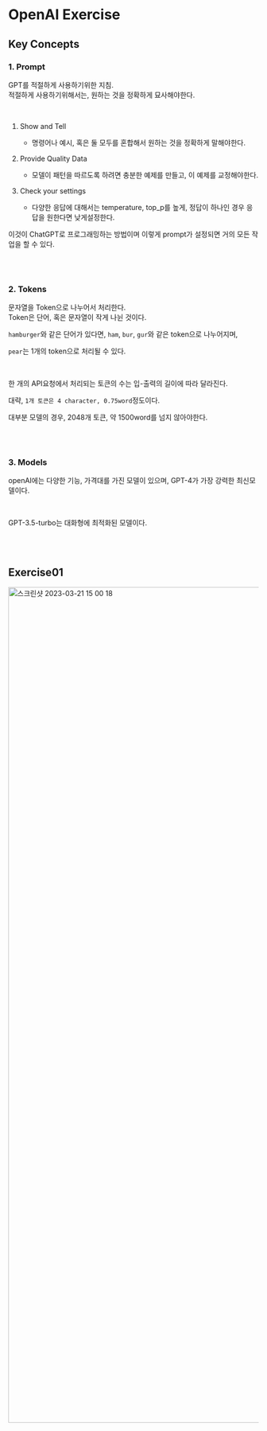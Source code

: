 # OpenAI Exercise

## Key Concepts

### 1. Prompt

GPT를 적절하게 사용하기위한 지침.  
적절하게 사용하기위해서는, 원하는 것을 정확하게 묘사해야한다.

<br>

1. Show and Tell

   - 명령어나 예시, 혹은 둘 모두를 혼합해서 원하는 것을 정확하게 말해야한다.

2. Provide Quality Data

   - 모델이 패턴을 따르도록 하려면 충분한 예제를 만들고, 이 예제를 교정해야한다.

3. Check your settings
   - 다양한 응답에 대해서는 temperature, top_p를 높게, 정답이 하나인 경우 응답을 원한다면 낮게설정한다.

이것이 ChatGPT로 프로그래밍하는 방법이며 이렇게 prompt가 설정되면 거의 모든 작업을 할 수 있다.

<br><br>

### 2. Tokens

문자열을 Token으로 나누어서 처리한다.  
Token은 단어, 혹은 문자열이 작게 나뉜 것이다.

`hamburger`와 같은 단어가 있다면, `ham`, `bur`, `gur`와 같은 token으로 나누어지며,

`pear`는 1개의 token으로 처리될 수 있다.

<br>

한 개의 API요청에서 처리되는 토큰의 수는 입-출력의 길이에 따라 달라진다.

대략, `1개 토큰은 4 character, 0.75word`정도이다.

대부분 모델의 경우, 2048개 토큰, 약 1500word를 넘지 않아야한다.

<br><br>

### 3. Models

openAI에는 다양한 기능, 가격대를 가진 모델이 있으며, GPT-4가 가장 강력한 최신모델이다.

<br>

GPT-3.5-turbo는 대화형에 최적화된 모델이다.

<br><br>

## Exercise01

<img width="1680" alt="스크린샷 2023-03-21 15 00 18" src="https://user-images.githubusercontent.com/76278794/226529240-4f8e130b-fd14-49d1-80a6-e49c3e40175c.png">
